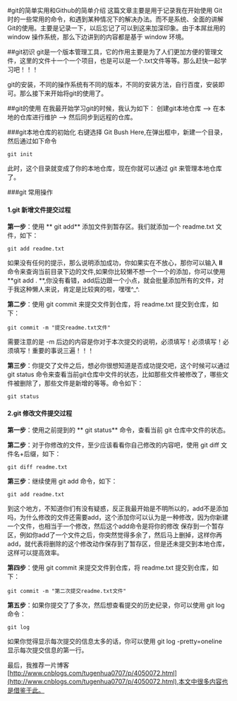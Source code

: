 #git的简单实用和Github的简单介绍
这篇文章主要是用于记录我在开始使用 Git 时的一些常用的命令，和遇到某种情况下的解决办法。而不是系统、全面的讲解Git的使用。主要是记录一下，以后忘记了可以到这来加深印象。由于本屌丝用的 window 操作系统，那么下边讲到的内容都是基于 window 环境。

##git初识
git是一个版本管理工具，它的作用主要是为了人们更加方便的管理文件，这里的文件十一个一个项目，也是可以是一个.txt文件等等。那么赶快一起学习吧！！！

git的安装，不同的操作系统有不同的版本，不同的安装方法，自行百度，安装即可。那么接下来开始将git的使用了。

##git的使用
在我最开始学习git的时候，我认为如下：
创建git本地仓库 --> 在本地的仓库进行维护 --> 然后同步到远程的仓库。

###git本地仓库的初始化
右键选择 Git Bush Here,在弹出框中，新建一个目录，然后通过如下命令

    git init

此时，这个目录就变成了你的本地仓库，现在你就可以通过 git 来管理本地仓库了。

###git 常用操作

#### 1.git 新增文件提交过程
**第一步**：使用 ** git add**  添加文件到暂存区。我们就添加一个 readme.txt 文件，如下：
  
    git add readme.txt

如果没有任何的提示，那么说明添加成功，你如果实在不放心，那你可以输入 **ll** 命令来查询当前目录下边的文件,如果你比较懒不想一个一个的添加，你可以使用 **git add . **,你没有看错，add后边跟一个小点，就会批量添加所有的文件，对于我这种懒人来说，肯定是比较爽的啦，嘿嘿^_^.

**第二步**：使用  git commit 来提交文件到仓库，将 readme.txt 提交到仓库，如下：

    git commit -m "提交readme.txt文件"

需要注意的是 -m 后边的内容是你对于本次提交的说明，必须填写！必须填写！必须填写！重要的事说三遍！！！

**第三步**：你提交了文件之后，想必你很想知道是否成功提交吧，这个时候可以通过 git status 命令来查看当前git仓库中文件的状态，比如那些文件被修改了，哪些文件被删除了，那些文件是新增的等等。命令如下：

    git status

#### 2.git 修改文件提交过程

**第一步**：使用之前提到的 ** git status** 命令，查看当前 git 仓库中文件的状态。

**第二步**：对于你修改的文件，至少应该看看你自己修改的内容吧，使用 git diff 文件名+后缀，如下：

    git diff readme.txt

**第三步**：继续使用 git add 命令，如下：

    git add readme.txt

到这个地方，不知道你们有没有疑惑，反正我最开始是不明所以的，add不是添加吗，为什么修改的文件还需要add，这个添加你可以认为是一种修改，因为你新建一个文件，也相当于一个修改，然后这个add命令是将你的修改 保存到一个暂存区，例如你add了一个文件之后，你突然觉得多余了，然后马上删掉，这样你再add，就代表将删除的这个修改动作保存到了暂存区，但是还未提交到本地仓库，这样可以提高效率。

**第四步**：使用  git commit 来提交文件到仓库，将 readme.txt 提交到仓库，如下：

    git commit -m "第二次提交readme.txt文件"

**第五步**：如果你提交了了多次，然后想查看提交的历史纪录，你可以使用 git log 命令：

    git log

如果你觉得显示每次提交的信息太多的话，你可以使用  git log -pretty=oneline 显示每次提交信息的第一行。

最后，我推荐一片博客[http://www.cnblogs.com/tugenhua0707/p/4050072.html](http://www.cnblogs.com/tugenhua0707/p/4050072.html),本文中很多内容也是借鉴于此。
